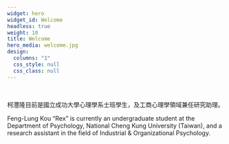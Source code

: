 ```yaml
---
widget: hero
widget_id: Welcome
headless: true
weight: 10
title: Welcome
hero_media: welcome.jpg
design:
  columns: "1"
  css_style: null
  css_class: null
---
```

<br>

柯灃隆目前是國立成功大學心理學系士班學生，及工商心理學領域兼任研究助理。  

Feng-Lung Kou “Rex” is currently an undergraduate student at the Department of Psychology, National Cheng Kung University (Taiwan), and a research assistant in the field of Industrial & Organizational Psychology.